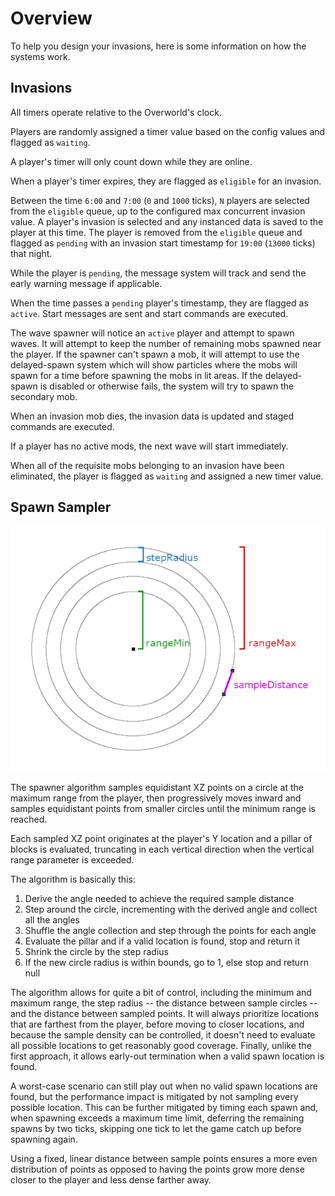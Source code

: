 # Overview

To help you design your invasions, here is some information on how the systems work.

## Invasions

All timers operate relative to the Overworld's clock.

Players are randomly assigned a timer value based on the config values and flagged as `waiting`.

A player's timer will only count down while they are online.

When a player's timer expires, they are flagged as `eligible` for an invasion.

Between the time `6:00` and `7:00` (`0` and `1000` ticks), `N` players are selected from the `eligible` queue, up to the configured max concurrent invasion value. A player's invasion is selected and any instanced data is saved to the player at this time. The player is removed from the `eligible` queue and flagged as `pending` with an invasion start timestamp for `19:00` (`13000` ticks) that night.

While the player is `pending`, the message system will track and send the early warning message if applicable.

When the time passes a `pending` player's timestamp, they are flagged as `active`. Start messages are sent and start commands are executed.

The wave spawner will notice an `active` player and attempt to spawn waves. It will attempt to keep the number of remaining mobs spawned near the player. If the spawner can't spawn a mob, it will attempt to use the delayed-spawn system which will show particles where the mobs will spawn for a time before spawning the mobs in lit areas. If the delayed-spawn is disabled or otherwise fails, the system will try to spawn the secondary mob.

When an invasion mob dies, the invasion data is updated and staged commands are executed.

If a player has no active mods, the next wave will start immediately.

When all of the requisite mobs belonging to an invasion have been eliminated, the player is flagged as `waiting` and assigned a new timer value.

## Spawn Sampler

![](sampler.png)

The spawner algorithm samples equidistant XZ points on a circle at the maximum range from the player, then progressively moves inward and samples equidistant points from smaller circles until the minimum range is reached.

Each sampled XZ point originates at the player's Y location and a pillar of blocks is evaluated, truncating in each vertical direction when the vertical range parameter is exceeded.

The algorithm is basically this:

1. Derive the angle needed to achieve the required sample distance
2. Step around the circle, incrementing with the derived angle and collect all the angles
3. Shuffle the angle collection and step through the points for each angle
4. Evaluate the pillar and if a valid location is found, stop and return it
5. Shrink the circle by the step radius 
6. If the new circle radius is within bounds, go to 1, else stop and return null

The algorithm allows for quite a bit of control, including the minimum and maximum range, the step radius -- the distance between sample circles -- and the distance between sampled points. It will always prioritize locations that are farthest from the player, before moving to closer locations, and because the sample density can be controlled, it doesn't need to evaluate all possible locations to get reasonably good coverage. Finally, unlike the first approach, it allows early-out termination when a valid spawn location is found.

A worst-case scenario can still play out when no valid spawn locations are found, but the performance impact is mitigated by not sampling every possible location. This can be further mitigated by timing each spawn and, when spawning exceeds a maximum time limit, deferring the remaining spawns by two ticks, skipping one tick to let the game catch up before spawning again.

Using a fixed, linear distance between sample points ensures a more even distribution of points as opposed to having the points grow more dense closer to the player and less dense farther away.